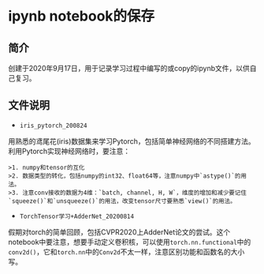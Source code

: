 # ipynb notebook的保存
## 简介
创建于2020年9月17日，用于记录学习过程中编写的或copy的ipynb文件，以供自己复习。
## 文件说明
+ `iris_pytorch_200824`    

用熟悉的鸢尾花(iris)数据集来学习Pytorch，包括简单神经网络的不同搭建方法。利用Pytorch实现神经网络时，要注意：    

	>1. numpy和tensor的互化
	>2. 数据类型的转化，包括numpy的int32、float64等，注意numpy中`astype()`的用法。
	>3. 注意conv接收的数据为4维：`batch, channel, H, W`，维度的增加和减少要记住`squeeze()`和`unsqueeze()`的用法，改变tensor尺寸要熟悉`view()`的用法。
+ `TorchTensor学习+AdderNet_20200814`   

假期对torch的简单回顾，包括CVPR2020上AdderNet论文的尝试。这个notebook中要注意，想要手动定义卷积核，可以使用`torch.nn.functional`中的`conv2d()`，它和`torch.nn`中的`Conv2d`不太一样，注意区别功能和函数名的大小写。

